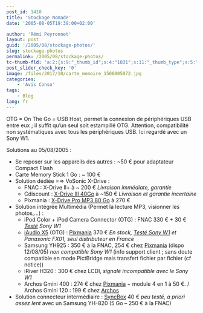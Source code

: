 ```yaml
---
post_id: 1410
title: 'Stockage Nomade'
date: '2005-08-05T19:39:00+02:00'

author: 'Rémi Peyronnet'
layout: post
guid: '/2005/08/stockage-photos/'
slug: stockage-photos
permalink: /2005/08/stockage-photos/
tc-thumb-fld: 'a:2:{s:9:"_thumb_id";s:4:"1831";s:11:"_thumb_type";s:5:"thumb";}'
post_slider_check_key: '0'
image: /files/2017/10/carte_memoire_1508005072.jpg
categories:
    - 'Avis Conso'
tags:
    - Blog
lang: fr
---
```


OTG = On The Go = USB Host, permet la connexion de périphériques USB entre eux ; il suffit qu’un seul soit estampillé OTG. Attention, compatibilité non systématiques avec tous les périphériques USB. Ici regardé avec un Sony W1.

Solutions au 05/08/2005 :

- Se reposer sur les appareils des autres : ~50 € pour adaptateur Compact Flash
- Carte Memory Stick 1 Go : ~ 100 €
- Solution dédiée =⇒ VoSonic X-Drive : 
    - FNAC : X-Drive II+ à ~ 200 € *Livraison immédiate, garantie*
    - Cdiscount : [X-Drive III 40Go](http://www.cdiscount.com/mag/fich_prod.asp?sku=MXDRIVEIII40GO "http://www.cdiscount.com/mag/fich_prod.asp?sku=MXDRIVEIII40GO") à ~150 € *Livraison et garantie incertaine*
    - Pixmania : [X-Drive Pro MP3 80 Go](http://www.pixmania.com/fr/fr/88716/art/vosonic/lecteur-d-images-autonome.html "http://www.pixmania.com/fr/fr/88716/art/vosonic/lecteur-d-images-autonome.html") à 270 €
- Solution intégrée Multimédia (Permet la lecture MP3, visionner les photos,…) : 
    - iPod Color + iPod Camera Connector (OTG) : FNAC 330 € + 30 € *[Testé](http://portableaudio.engadget.com/entry/1234000060038619/ "http://portableaudio.engadget.com/entry/1234000060038619/") Sony W1*
    - [iAudio X5](http://www.dapreview.net/content.php?review.201 "http://www.dapreview.net/content.php?review.201") (OTG) : [Pixmania](http://www.pixmania.com/fr/fr/131244/art/iaudio/lecteur-mp3-x5-20-go.html "http://www.pixmania.com/fr/fr/131244/art/iaudio/lecteur-mp3-x5-20-go.html") 370 € *En stock, [Testé Sony W1](http://iaudiophile.net/forums/viewtopic.php?id=1539 "http://iaudiophile.net/forums/viewtopic.php?id=1539") et Panasonic FX01, seul distributeur en France*
    - Samsung YH925 : 350 € à la FNAC, 254 € chez [Pixmania](http://www.pixmania.com/fr/fr/88460/art/samsung/lecteur-mp3-jukebox-yh-92.html "http://www.pixmania.com/fr/fr/88460/art/samsung/lecteur-mp3-jukebox-yh-92.html") (dispo 12/08/05) *non compatible Sony W1* (info support client ; sans doute compatible en mode PictBridge mais transfert fichier par fichier (cf notice))
    - iRiver H320 : 300 € chez LCDI, *signalé incompatible avec le Sony W1*
    - Archos Gmini 400 : 274 € chez [Pixmania](http://www.pixmania.com/fr/fr/134374/art/archos/lecteur-multimedia-gmini4.html?itag=3913# "http://www.pixmania.com/fr/fr/134374/art/archos/lecteur-multimedia-gmini4.html?itag=3913#") + module 4 en 1 à 50 €. / Archos Gmini 120 : 199 € chez [Archos](http://www.archos.com/products/prw_500447_specs.html "http://www.archos.com/products/prw_500447_specs.html")
- Solution connecteur intermédiaire : [SyncBox](http://www.pearl.fr/article-PE1345.html "http://www.pearl.fr/article-PE1345.html") 40 € *peu testé, a priori assez lent* avec un Samsung YH-820 (5 Go – 250 € à la FNAC)